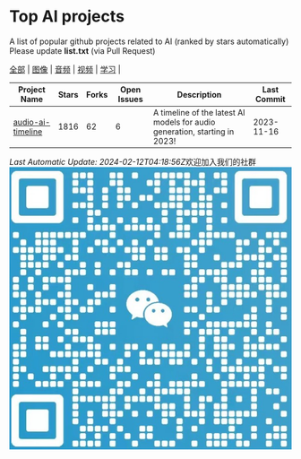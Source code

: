 # Top AI projects
A list of popular github projects related to AI (ranked by stars automatically)
Please update **list.txt** (via Pull Request)

<a href="./README.md">全部</a> |   <a href="./READMEpicture.md">图像</a> |   <a href="./READMEaudio.md">音频</a> | <a href="./READMEvideo.md">视频</a> | <a href="./READMElearn.md">学习</a> | 

| Project Name | Stars | Forks | Open Issues | Description | Last Commit |
| ------------ | ----- | ----- | ----------- | ----------- | ----------- |
| [audio-ai-timeline](https://github.com/archinetai/audio-ai-timeline) | 1816 | 62 | 6 | A timeline of the latest AI models for audio generation, starting in 2023! | 2023-11-16 |

*Last Automatic Update: 2024-02-12T04:18:56Z*欢迎加入我们的社群 ![](https://raw.githubusercontent.com/mouuii/picture/master/weichat.jpg) 